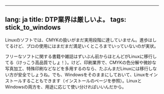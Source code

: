 

---
lang: ja
title: DTP業界は厳しいよ。
tags: stick_to_windows
---

Linuxのソフトでは、CMYKの扱いがまだ実用段階に達していません。進歩はしてるけど、プロの使用にはまだまだ満足いくところまでいっていないのが実状。

フリーなソフトに関する書籍や雑誌はずいぶん前からほとんどがLinuxに移行してる（けっこう高品質でしょ！）。けど、印刷業界で、CMYKの色分解や微妙な写真加工、特殊印刷などなどを多用するのなら、たぶんまだLinuxには移行しない方が安全でしょうね。でも、Windowsをそのままにしておいて、Linuxをインストールすることもできます（インストールのページを参照）。LinuxとWindowsの両方を、用途に応じて使い分ければいいんだから。

